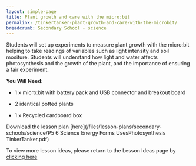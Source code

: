 ```yaml
---
layout: simple-page
title: Plant growth and care with the micro:bit
permalink: /tinkertanker-plant-growth-and-care-with-the-microbit/
breadcrumb: Secondary School - science
---
```


Students will set up experiments to measure plant growth with the micro:bit helping to take readings of variables such as light intensity and soil mositure. Students will understand how light and water affects photosynthesis and the growth of the plant, and the importance of ensuring a fair experiment.

**You Will Need:**

* 1 x micro:bit with battery pack and USB connector and breakout board

* 2 identical potted plants

* 1 x Recycled cardboard box 

Download the lesson plan [here](/files/lesson-plans/secondary-schools/science/P5  6 Science  Energy Forms  UsesPhotosynthesis TinkerTanker.pdf)

To view more lesson ideas, please return to the Lesson Ideas page by [clicking here](/in-schools/digital-maker/lesson-ideas-secondary/)
